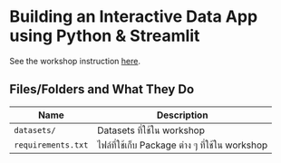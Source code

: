 # Building an Interactive Data App using Python &amp; Streamlit

See the workshop instruction
[here](https://zkan.notion.site/Building-an-Interactive-Data-App-using-Python-Streamlit-13718798dff6802eb50ad25b04213340?pvs=4).

## Files/Folders and What They Do

| Name | Description |
| - | - |
| `datasets/` | Datasets ที่ใช้ใน workshop |
| `requirements.txt` | ไฟล์ที่ใช้เก็บ Package ต่าง ๆ ที่ใช้ใน workshop |

